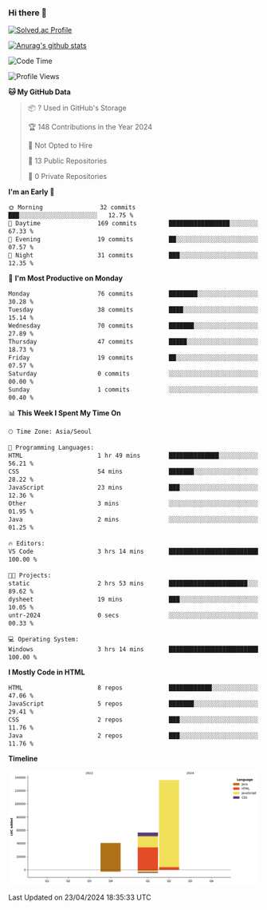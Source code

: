 ### Hi there 👋

[![Solved.ac Profile](http://mazassumnida.wtf/api/v2/generate_badge?boj=qwert3748)](https://solved.ac/qwert3748/)

[![Anurag's github stats](https://github-readme-stats.vercel.app/api?username=hong3737)](https://github.com/anuraghazra/github-readme-stats)
<!--START_SECTION:waka-->
![Code Time](http://img.shields.io/badge/Code%20Time-144%20hrs%204%20mins-blue)

![Profile Views](http://img.shields.io/badge/Profile%20Views-24-blue)

**🐱 My GitHub Data** 

> 📦 ? Used in GitHub's Storage 
 > 
> 🏆 148 Contributions in the Year 2024
 > 
> 🚫 Not Opted to Hire
 > 
> 📜 13 Public Repositories 
 > 
> 🔑 0 Private Repositories 
 > 
**I'm an Early 🐤** 

```text
🌞 Morning                32 commits          ███░░░░░░░░░░░░░░░░░░░░░░   12.75 % 
🌆 Daytime                169 commits         █████████████████░░░░░░░░   67.33 % 
🌃 Evening                19 commits          ██░░░░░░░░░░░░░░░░░░░░░░░   07.57 % 
🌙 Night                  31 commits          ███░░░░░░░░░░░░░░░░░░░░░░   12.35 % 
```
📅 **I'm Most Productive on Monday** 

```text
Monday                   76 commits          ████████░░░░░░░░░░░░░░░░░   30.28 % 
Tuesday                  38 commits          ████░░░░░░░░░░░░░░░░░░░░░   15.14 % 
Wednesday                70 commits          ███████░░░░░░░░░░░░░░░░░░   27.89 % 
Thursday                 47 commits          █████░░░░░░░░░░░░░░░░░░░░   18.73 % 
Friday                   19 commits          ██░░░░░░░░░░░░░░░░░░░░░░░   07.57 % 
Saturday                 0 commits           ░░░░░░░░░░░░░░░░░░░░░░░░░   00.00 % 
Sunday                   1 commits           ░░░░░░░░░░░░░░░░░░░░░░░░░   00.40 % 
```


📊 **This Week I Spent My Time On** 

```text
🕑︎ Time Zone: Asia/Seoul

💬 Programming Languages: 
HTML                     1 hr 49 mins        ██████████████░░░░░░░░░░░   56.21 % 
CSS                      54 mins             ███████░░░░░░░░░░░░░░░░░░   28.22 % 
JavaScript               23 mins             ███░░░░░░░░░░░░░░░░░░░░░░   12.36 % 
Other                    3 mins              ░░░░░░░░░░░░░░░░░░░░░░░░░   01.95 % 
Java                     2 mins              ░░░░░░░░░░░░░░░░░░░░░░░░░   01.25 % 

🔥 Editors: 
VS Code                  3 hrs 14 mins       █████████████████████████   100.00 % 

🐱‍💻 Projects: 
static                   2 hrs 53 mins       ██████████████████████░░░   89.62 % 
dysheet                  19 mins             ███░░░░░░░░░░░░░░░░░░░░░░   10.05 % 
untr-2024                0 secs              ░░░░░░░░░░░░░░░░░░░░░░░░░   00.33 % 

💻 Operating System: 
Windows                  3 hrs 14 mins       █████████████████████████   100.00 % 
```

**I Mostly Code in HTML** 

```text
HTML                     8 repos             ████████████░░░░░░░░░░░░░   47.06 % 
JavaScript               5 repos             ███████░░░░░░░░░░░░░░░░░░   29.41 % 
CSS                      2 repos             ███░░░░░░░░░░░░░░░░░░░░░░   11.76 % 
Java                     2 repos             ███░░░░░░░░░░░░░░░░░░░░░░   11.76 % 
```



**Timeline**

![Lines of Code chart](https://raw.githubusercontent.com/hong3737/hong3737/main/assets/bar_graph.png)


 Last Updated on 23/04/2024 18:35:33 UTC
<!--END_SECTION:waka-->
<!--
**hong3737/hong3737** is a ✨ _special_ ✨ repository because its `README.md` (this file) appears on your GitHub profile.

Here are some ideas to get you started:

- 🔭 I’m currently working on ...
- 🌱 I’m currently learning ...
- 👯 I’m looking to collaborate on ...
- 🤔 I’m looking for help with ...
- 💬 Ask me about ...
- 📫 How to reach me: ...
- 😄 Pronouns: ...
- ⚡ Fun fact: ...
-->
